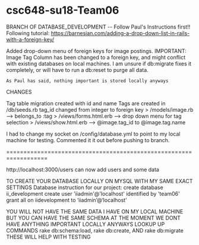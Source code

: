 # csc648-su18-Team06

BRANCH OF DATABASE_DEVELOPMENT -- Follow Paul's Instructions first!!
Following tutorial: https://barnesian.com/adding-a-drop-down-list-in-rails-with-a-foreign-key/


Added drop-down menu of foreign keys for image postings.
IMPORTANT: 
    Image Tag Column has been changed to a foreign key, and might conflict with existing databases on local machines. I am unsure if db:migrate fixes it completely, or will have to run a db:reset to purge all data.

    As Paul has said, nothing important is stored locally anyways


CHANGES

Tag table migration created with id and name
Tags are created in /db/seeds.rb
tag_id changed from integer to foreign key
    > /models/image.rb --> belongs_to :tag
    > /views/forms.html.erb --> drop down menu for tag selection
    > /views/show.html.erb --> @image.tag_id to @image.tag.name 

I had to change my socket on /config/database.yml to point to my local machine for testing. Commented it it out before pushing to branch.

==================================================================

http://localhost:3000/users can now add users and some data

TO CREATE YOUR DATABASE LOCALLY ON MYSQL WITH MY SAME EXACT SETTINGS
Database instruction for our project:
create database ii_development
create user 'iiadmin'@'localhost' identified by 'team06'
grant all on iidevelopment to ‘iiadmin’@‘localhost’

YOU WILL NOT HAVE THE SAME DATA I HAVE ON MY LOCAL MACHINE BUT YOU CAN HAVE THE SAME SCHEMA
AT THE MOMENT WE DONT HAVE ANYTHING IMPORTANT LOCALLY ANYWAYS 
LOOKUP UP COMMANDS rake db:schema:load, rake db:create, AND rake db:migrate THESE WILL HELP WITH TESTING 


